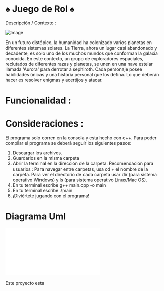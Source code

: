 # ♠️ Juego de Rol ♠️
Descripción / Contexto : 

![Image](ç.jpg)

En un futuro distópico, la humanidad ha colonizado varios planetas en diferentes sistemas solares. La Tierra, ahora un lugar casi abandonado y decadente, es solo uno de los muchos mundos que conforman la galaxia conocida. En este contexto, un grupo de exploradores espaciales, reclutados de diferentes razas y planetas, se unen en una nave estelar llamada 'Aurora' para derrotar a sephiroth. Cada personaje posee habilidades únicas y una historia personal que los defina. Lo que deberán hacer es resolver enígmas y acertijos y atacar. 

# Funcionalidad : 


# Consideraciones : 
El programa solo corren en la consola y esta hecho con c++. Para poder compilar el programa se deberá seguir los siguientes pasos: 
  1. Descargar los archivos.
  2. Guardarlos en la misma carpeta
  3. Abrir la terminal en la dirección de la carpeta.
     Recomendación para usuarios :
     Para navegar entre carpetas, usa cd + el nombre de la carpeta. Para ver el directorio de cada carpeta usar dir (para sistema operativo Windows) y ls (para sistema operativo Linux/Mac OS).
  4. En tu terminal escribe g++ main.cpp -o main
  5. En tu terminal escribe .\main
  6. ¡Diviértete jugando con el programa!

# Diagrama Uml
![Image](Juego_Rol.pdf)




Este proyecto esta 

